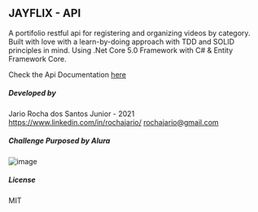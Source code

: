 ## JAYFLIX - API
A portifolio restful api for registering and organizing videos by category.
Built with love with a learn-by-doing approach with TDD and SOLID principles in mind.
Using .Net Core 5.0 Framework with C# & Entity Framework Core.

Check the Api Documentation [here](https://jayflix-api.herokuapp.com/swagger/index.html)

##### Developed by
Jario Rocha dos Santos Junior - 2021 
https://www.linkedin.com/in/rochajario/
rochajario@gmail.com

##### Challenge Purposed by Alura
![image](https://user-images.githubusercontent.com/56648231/130365729-1819b8b4-bfa8-48e6-893d-196d90f2d6f9.png)

##### License
MIT

